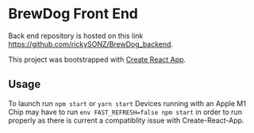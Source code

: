 # BrewDog Front End

Back end repository is hosted on this link https://github.com/rickySONZ/BrewDog_backend.

This project was bootstrapped with [Create React App](https://github.com/facebook/create-react-app).

## Usage

To launch run ```npm start``` or ```yarn start```
Devices running with an Apple M1 Chip may have to run ```env FAST_REFRESH=false npm start``` in order to run properly as there is current a compatiblity issue with Create-React-App.

